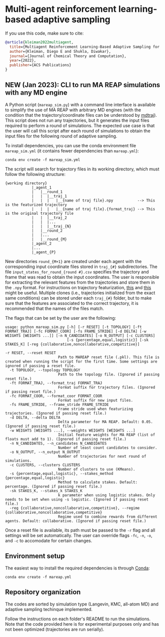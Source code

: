 # Multi-agent reinforcement learning-based adaptive sampling
If you use this code, make sure to cite:

```BibTeX
@article{kleiman2022multiagent,
  title={Multiagent Reinforcement Learning-Based Adaptive Sampling for Conformational Dynamics of Proteins},
  author={Kleiman, Diego E and Shukla, Diwakar},
  journal={Journal of Chemical Theory and Computation},
  year={2022},
  publisher={ACS Publications}
}
```

## NEW (Jan 2023): CLI to run MA REAP simulations with any MD engine

A Python script (`mareap_sim.py`) with a command line interface is available to simplify the use of MA REAP with arbitrary MD engines (with the condition that the trajectory/coordinate files can be understood by [mdtraj](https://mdtraj.org/1.9.4/load_functions.html)). This script does not run any trajectories, but it generates the input files required to perform a round of simulations. The expected use case is that the user will call this script after each round of simulations to obtain the input files for the following round of adaptive sampling.  

To install dependencies, you can use the conda environment file `mareap_sim.yml` (it contains fewer dependencies than `mareap.yml`):

```
conda env create -f mareap_sim.yml
```

The script will search for trajectory files in its working directory, which must follow the following structure:

```
{working directory}
            |_agent_1
            |   |__round_1
            |   |  |__traj_1
            |   |  |   |__{name of traj file}.npy           --> This is the featurized trajectory
            |   |  |   |__{name of traj file}.{format_traj} --> This is the original trajectory file
            |   |  |__traj_2
            |   |  |...
            |   |  |__traj_{N}
            |   |__round_2
            |   |...
            |   |__round_{M}
            |_agent_2
            |...
            |_agent_{P}
```

New directories `round_{M+1}` are created under each agent with the corresponding input coordinate files stored in `traj_{#}` subdirectories. The file `input_states_for_round_{round #}.csv` specifies the trajectory and frame that was read to obtain the input coordinates.
The user is responsible for extracting the relevant features from the trajectories and store them in the `.npy` format. For instructions on trajectory featurization, [this](https://mdtraj.org/1.9.4/analysis.html) and [this](https://userguide.mdanalysis.org/stable/examples/quickstart.html) might be useful. Multiple clones (i.e., trajectories initialized from the exact same conditions) can be stored under each `traj_{#}` folder, but to make sure that the features are associated to the correct trajectory, it is recommended that the names of the files match. 

The flags that can be set by the user are the following:

```
usage: python mareap_sim.py [-h] [-r RESET] [-t TOPOLOGY] [-ft FORMAT_TRAJ] [-fc FORMAT_COOR] [-fs FRAME_STRIDE] [-d DELTA] [-w WEIGHTS [WEIGHTS ...]] [-n N_CANDIDATES] [-o N_OUTPUT] [-c CLUSTERS]
                            [-s {percentage,equal,logistic}] [-sk STAKES_K] [-reg {collaborative,noncollaborative,competitive}]
                            
-r RESET, --reset RESET
                        Path to MAREAP reset file (.pkl). This file is created when running the script for the first time. Some settings are ignored if passing a reset file.
  -t TOPOLOGY, --topology TOPOLOGY
                        Path to the topology file. (Ignored if passing reset file.)
  -ft FORMAT_TRAJ, --format_traj FORMAT_TRAJ
                        Format suffix for trajectory files. (Ignored if passing reset file.)
  -fc FORMAT_COOR, --format_coor FORMAT_COOR
                        Format suffix for new input files.
  -fs FRAME_STRIDE, --frame_stride FRAME_STRIDE
                        Frame stride used when featurizing trajectories. (Ignored if passing reset file.)
  -d DELTA, --delta DELTA
                        Delta parameter for MA REAP. Default: 0.05. (Ignored if passing reset file.)
  -w WEIGHTS [WEIGHTS ...], --weights WEIGHTS [WEIGHTS ...]
                        Initial feature weights for MA REAP (list of floats must add to 1). (Ignored if passing reset file.)
  -n N_CANDIDATES, --n_candidates N_CANDIDATES
                        Number of least count candidates to consider.
  -o N_OUTPUT, --n_output N_OUTPUT
                        Number of trajectories for next round of simulations.
  -c CLUSTERS, --clusters CLUSTERS
                        Number of clusters to use (KMeans).
  -s {percentage,equal,logistic}, --stakes_method {percentage,equal,logistic}
                        Method to calculate stakes. Default: percentage. (Ignored if passing reset file.)
  -sk STAKES_K, --stakes_k STAKES_K
                        k parameter when using logistic stakes. Only needs to be set when using -s logistic. (Ignored if passing reset file.)
  -reg {collaborative,noncollaborative,competitive}, --regime {collaborative,noncollaborative,competitive}
                        Regime used to combine rewards from different agents. Default: collaborative. (Ignored if passing reset file.)
```

Once a reset file is available, its path must be passed to the `-r` flag and all settings will be set automatically. The user can override flags `-fc`, `-n`, `-o`, and `-c` to accomodate for certain changes.
  
## Environment setup
The easiest way to install the required dependencies is through [Conda](https://docs.conda.io/projects/conda/en/latest/user-guide/install/index.html):

```
conda env create -f mareap.yml
```

## Repository organization
The codes are sorted by simulation type (Langevin, KMC, all-atom MD) and adaptive sampling techinque implemented.

Follow the instructions on each folder's README to run the simulations. Note that the code provided here is for 
experimental purposes only and has not been optimized (trajectories are run serially).
